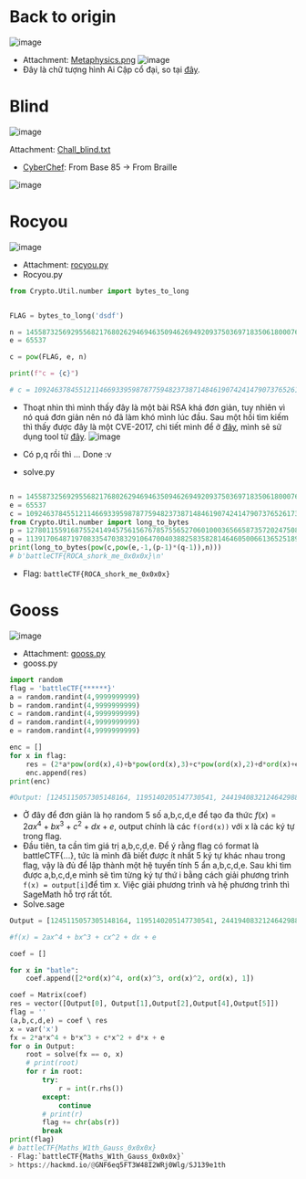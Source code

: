 # Back to origin
![image](https://github.com/tvdat20004/CTF_write-up/assets/117071011/f3b7d324-762e-4b84-a262-40079a5b7f47)

- Attachment: [Metaphysics.png](https://s1.fdow.nl/iHirl-Metaphysics.png)
 ![image](https://github.com/tvdat20004/CTF_write-up/assets/117071011/4dc23134-0573-439c-b9ec-53cefb1b4d7e)
- Đây là chữ tượng hình Ai Cập cổ đại, so tại [đây](https://bsmekhampha.com/2021/12/01/bang-chu-cai-chu-tuong-hinh-ai-cap-co-dai/).
# Blind
![image](https://github.com/tvdat20004/CTF_write-up/assets/117071011/23c863da-bc58-450a-a1ef-2d1aeda6ef6a)

Attachment: [Chall_blind.txt](https://s1.fdow.nl/s2xI1-Chall_blind.txt)
- [CyberChef](https://gchq.github.io/CyberChef/): From Base 85 -> From Braille

![image](https://github.com/tvdat20004/CTF_write-up/assets/117071011/b646f236-82f3-49eb-8fa9-d12cad3c91b9)

# Rocyou
![image](https://github.com/tvdat20004/CTF_write-up/assets/117071011/12a3e936-aa7c-4751-8a70-5b92cf899df2)

- Attachment: [rocyou.py](https://prequal.battlectf.online/files/fd548d9b49f15b22a0af02be2327b74b/rocyou.py)
- Rocyou.py
``` python
from Crypto.Util.number import bytes_to_long


FLAG = bytes_to_long('dsdf')

n = 14558732569295568217680262946946350946269492093750369718350618000766298342508431492935822827678025952146979183716519987777790434353113812051439651306232101
e = 65537

c = pow(FLAG, e, n)

print(f"c = {c}")

# c = 10924637845512114669339598787759482373871484619074241479073765261738618851409833137908272858354441670603598700617114497065118363300675413269144392865493504
```
- Thoạt nhìn thì mình thấy đây là một bài RSA khá đơn giản, tuy nhiên vì nó quá đơn giản nên nó đã làm khó mình lúc đầu. Sau một hồi tìm kiếm thì thấy được đây là một CVE-2017, chi tiết mình để ở [đây](https://crocs.fi.muni.cz/public/papers/rsa_ccs17), mình sẽ sử dụng tool từ [đây](https://gitlab.com/parfaittolefo23/astuces-et-write-up-ctf/-/blob/main/Tools/neca).
![image](https://github.com/tvdat20004/CTF_write-up/assets/117071011/e9d75a0c-d587-4380-bcd5-ce21fc5233cd)

- Có p,q rồi thì ... Done :v 
- solve.py
``` py

n = 14558732569295568217680262946946350946269492093750369718350618000766298342508431492935822827678025952146979183716519987777790434353113812051439651306232101
e = 65537
c = 10924637845512114669339598787759482373871484619074241479073765261738618851409833137908272858354441670603598700617114497065118363300675413269144392865493504
from Crypto.Util.number import long_to_bytes
p = 127801155916875524149457561567678575565270601000365665873572024750823913157383 
q = 113917064871970833547038329106470040388258358281464605006613652518914797349747
print(long_to_bytes(pow(c,pow(e,-1,(p-1)*(q-1)),n)))
# b'battleCTF{ROCA_shork_me_0x0x0x}\n'
```
- Flag: `battleCTF{ROCA_shork_me_0x0x0x}`
# Gooss
![image](https://github.com/tvdat20004/CTF_write-up/assets/117071011/704fdfe7-0c82-428f-8104-8d8cbca6758b)

- Attachment: [gooss.py](https://prequal.battlectf.online/files/03eb3f54c197cfdd7343ea3c217c3351/gooss.py)
- gooss.py
``` py
import random
flag = 'battleCTF{******}'
a = random.randint(4,9999999999)
b = random.randint(4,9999999999)
c = random.randint(4,9999999999)
d = random.randint(4,9999999999)
e = random.randint(4,9999999999)

enc = []
for x in flag:
    res = (2*a*pow(ord(x),4)+b*pow(ord(x),3)+c*pow(ord(x),2)+d*ord(x)+e)
    enc.append(res)
print(enc)

#Output: [1245115057305148164, 1195140205147730541, 2441940832124642988, 2441940832124642988, 1835524676869638124, 1404473868033353193, 272777109172255911, 672752034376118188, 324890781330979572, 3086023531811583439, 475309634185807521, 1195140205147730541, 2441940832124642988, 1578661367846445708, 2358921859155462327, 1099718459319293547, 773945458916291731, 78288818574073053, 2441940832124642988, 1578661367846445708, 1099718459319293547, 343816904985468003, 1195140205147730541, 2527132076695959961, 2358921859155462327, 2358921859155462327, 1099718459319293547, 72109063929756364, 2796116718132693772, 72109063929756364, 2796116718132693772, 72109063929756364, 2796116718132693772, 3291439457645322417]
```
- Ở đây để đơn giản là họ random 5 số a,b,c,d,e để tạo đa thức $f(x) =2ax^4 + bx^3 + c^2 + dx + e$, output chính là các `f(ord(x))` với x là các ký tự trong flag. 
- Đầu tiên, ta cần tìm giá trị a,b,c,d,e. Để ý rằng flag có format là battleCTF{...}, tức là mình đã biết được ít nhất 5 ký tự khác nhau trong flag, vậy là đủ để lập thành một hệ tuyến tính 5 ẩn a,b,c,d,e. Sau khi tìm được a,b,c,d,e mình sẽ tìm từng ký tự thứ i bằng cách giải phương trình `f(x) = output[i]`để tìm x. Việc giải phương trình và hệ phương trình thì SageMath hỗ trợ rất tốt.
- Solve.sage
``` python    
Output = [1245115057305148164, 1195140205147730541, 2441940832124642988, 2441940832124642988, 1835524676869638124, 1404473868033353193, 272777109172255911, 672752034376118188, 324890781330979572, 3086023531811583439, 475309634185807521, 1195140205147730541, 2441940832124642988, 1578661367846445708, 2358921859155462327, 1099718459319293547, 773945458916291731, 78288818574073053, 2441940832124642988, 1578661367846445708, 1099718459319293547, 343816904985468003, 1195140205147730541, 2527132076695959961, 2358921859155462327, 2358921859155462327, 1099718459319293547, 72109063929756364, 2796116718132693772, 72109063929756364, 2796116718132693772, 72109063929756364, 2796116718132693772, 3291439457645322417]

#f(x) = 2ax^4 + bx^3 + cx^2 + dx + e

coef = []

for x in "batle":
	coef.append([2*ord(x)^4, ord(x)^3, ord(x)^2, ord(x), 1])

coef = Matrix(coef)
res = vector([Output[0], Output[1],Output[2],Output[4],Output[5]])
flag = ''
(a,b,c,d,e) = coef \ res
x = var('x')
fx = 2*a*x^4 + b*x^3 + c*x^2 + d*x + e
for o in Output:
	root = solve(fx == o, x)
	# print(root)
	for r in root:
		try: 
			r = int(r.rhs())
		except:
			continue
		# print(r)
		flag += chr(abs(r))
		break
print(flag)
# battleCTF{Maths_W1th_Gauss_0x0x0x}
- Flag:`battleCTF{Maths_W1th_Gauss_0x0x0x}`
> https://hackmd.io/@GNF6eq5FT3W48I2WRj0Wlg/SJ139e1th
